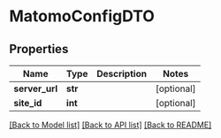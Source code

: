 # MatomoConfigDTO

## Properties
Name | Type | Description | Notes
------------ | ------------- | ------------- | -------------
**server_url** | **str** |  | [optional] 
**site_id** | **int** |  | [optional] 

[[Back to Model list]](../README.md#documentation-for-models) [[Back to API list]](../README.md#documentation-for-api-endpoints) [[Back to README]](../README.md)


